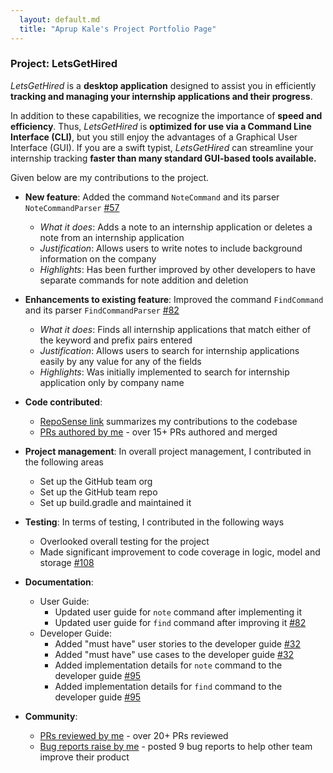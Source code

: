```yaml
---
  layout: default.md
  title: "Aprup Kale's Project Portfolio Page"
---
```


### Project: LetsGetHired

_LetsGetHired_ is a **desktop application** designed to assist you in efficiently **tracking and managing your
internship applications and their progress**.

In addition to these capabilities, we recognize the importance of **speed and efficiency**. Thus, _LetsGetHired_ is
**optimized for use via a Command Line Interface (CLI)**, but you still enjoy the advantages of a Graphical User Interface
(GUI). If you are a swift typist, _LetsGetHired_ can streamline your internship tracking **faster than many standard
GUI-based tools available.**

Given below are my contributions to the project.

* **New feature**: Added the command `NoteCommand` and its parser `NoteCommandParser` [#57](https://github.com/AY2324S1-CS2103T-W17-2/tp/pull/57)
  * _What it does_: Adds a note to an internship application or deletes a note from an internship application
  * _Justification_: Allows users to write notes to include background information on the company
  * _Highlights_: Has been further improved by other developers to have separate commands for note addition and deletion

* **Enhancements to existing feature**: Improved the command `FindCommand` and its parser `FindCommandParser` [#82](https://github.com/AY2324S1-CS2103T-W17-2/tp/pull/82)
  * _What it does_: Finds all internship applications that match either of the keyword and prefix pairs entered
  * _Justification_: Allows users to search for internship applications easily by any value for any of the fields
  * _Highlights_: Was initially implemented to search for internship application only by company name

* **Code contributed**: 
  * [RepoSense link](https://nus-cs2103-ay2324s1.github.io/tp-dashboard/?search=aprupkale&breakdown=true) summarizes my contributions to the codebase
  * [PRs authored by me](https://github.com/AY2324S1-CS2103T-W17-2/tp/pulls?q=is%3Apr+author%3AAprupKale) - over 15+ PRs authored and merged

* **Project management**: In overall project management, I contributed in the following areas
  * Set up the GitHub team org
  * Set up the GitHub team repo
  * Set up build.gradle and maintained it

* **Testing**: In terms of testing, I contributed in the following ways
  * Overlooked overall testing for the project
  * Made significant improvement to code coverage in logic, model and storage [#108](https://github.com/AY2324S1-CS2103T-W17-2/tp/pull/108)

* **Documentation**:
  * User Guide:
    * Updated user guide for `note` command after implementing it
    * Updated user guide for `find` command after improving it [#82](https://github.com/AY2324S1-CS2103T-W17-2/tp/pull/82)
  * Developer Guide:
    * Added "must have" user stories to the developer guide [#32](https://github.com/AY2324S1-CS2103T-W17-2/tp/pull/32)
    * Added "must have" use cases to the developer guide [#32](https://github.com/AY2324S1-CS2103T-W17-2/tp/pull/32)
    * Added implementation details for `note` command to the developer guide [#95](https://github.com/AY2324S1-CS2103T-W17-2/tp/pull/95)
    * Added implementation details for `find` command to the developer guide [#95](https://github.com/AY2324S1-CS2103T-W17-2/tp/pull/95)

* **Community**:
  * [PRs reviewed by me](https://github.com/AY2324S1-CS2103T-W17-2/tp/pulls?q=is%3Apr+reviewed-by%3AAprupKale) - over 20+ PRs reviewed
  * [Bug reports raise by me](https://github.com/AprupKale/ped/issues) - posted 9 bug reports to help other team improve their product